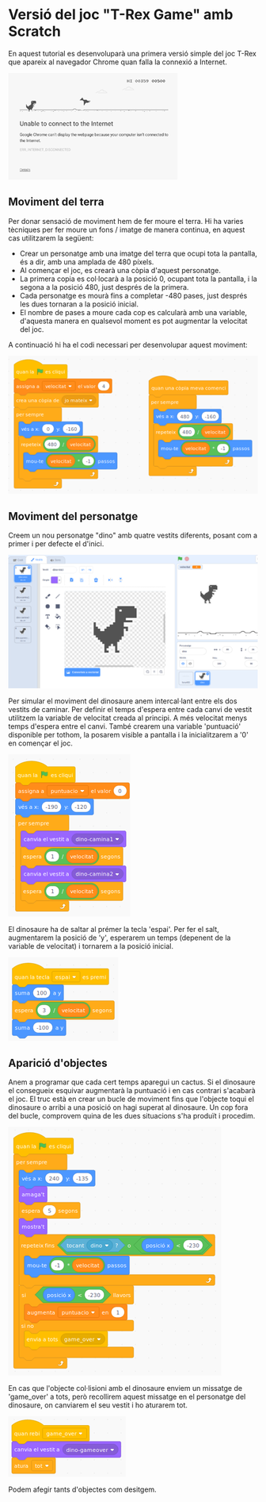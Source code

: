 # Versió del joc "T-Rex Game" amb Scratch

En aquest tutorial es desenvoluparà una primera versió simple del joc T-Rex que apareix al navegador Chrome quan falla la connexió a Internet.

![T-Rex Game](/assets/scratch_trex/t-rex-game.png)

## Moviment del terra

Per donar sensació de moviment hem de fer moure el terra. Hi ha varies tècniques per fer moure un fons / imatge de manera continua, en aquest cas utilitzarem la següent:
* Crear un personatge amb una imatge del terra que ocupi tota la pantalla, és a dir, amb una amplada de 480 píxels.
* Al començar el joc, es crearà una còpia d'aquest personatge.
* La primera copia es col·locarà a la posició 0, ocupant tota la pantalla, i la segona a la posició 480, just després de la primera.
* Cada personatge es mourà fins a completar -480 pases, just després les dues tornaran a la posició inicial.
* El nombre de pases a moure cada cop es calcularà amb una variable, d'aquesta manera en qualsevol moment es pot augmentar la velocitat del joc.

A continuació hi ha el codi necessari per desenvolupar aquest moviment:

![Moviment terra](/assets/scratch_trex/mov_terra.png)

## Moviment del personatge

Creem un nou personatge "dino" amb quatre vestits diferents, posant com a primer i per defecte el d'inici.

![Vestits dinosaure](/assets/scratch_trex/dino-vestits.png)

Per simular el moviment del dinosaure anem intercal·lant entre els dos vestits de caminar. Per definir el temps d'espera entre cada canvi de vestit utilitzem la variable de velocitat creada al principi. A més velocitat menys temps d'espera entre el canvi. També crearem una variable 'puntuació' disponible per tothom, la posarem visible a pantalla i la inicialitzarem a '0' en començar el joc.

![Moviment dinosaure](/assets/scratch_trex/dino-moviment.png)

El dinosaure ha de saltar al prémer la tecla 'espai'. Per fer el salt, augmentarem la posició de 'y', esperarem un temps (depenent de la variable de velocitat) i tornarem a la posició inicial.

![Salt dinosaure](/assets/scratch_trex/dino-salt.png)

## Aparició d'objectes

Anem a programar que cada cert temps aparegui un cactus. Si el dinosaure el consegueix esquivar augmentarà la puntuació i en cas contrari s'acabarà el joc. El truc està en crear un bucle de moviment fins que l'objecte toqui el dinosaure o arribi a una posició on hagi superat al dinosaure. Un cop fora del bucle, comprovem quina de les dues situacions s'ha produït i procedim.

![Moviment cactus](/assets/scratch_trex/cactus-moviment.png)

En cas que l'objecte col·lisioni amb el dinosaure enviem un missatge de 'game_over' a tots, però recollirem aquest missatge en el personatge del dinosaure, on canviarem el seu vestit i ho aturarem tot.

![Game Over](/assets/scratch_trex/dinosaure-gameover.png)

Podem afegir tants d'objectes com desitgem.
